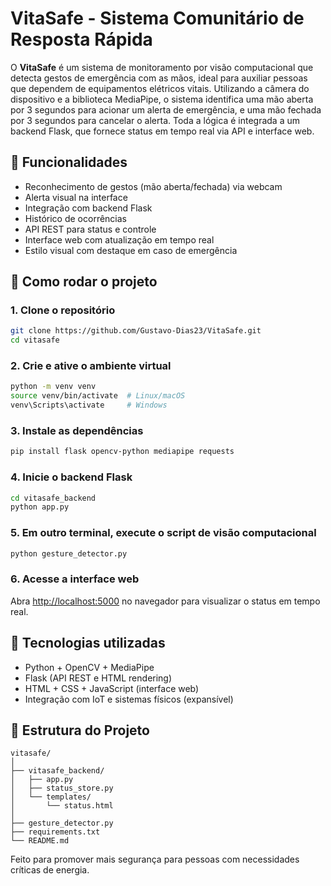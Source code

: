 # VitaSafe - Sistema Comunitário de Resposta Rápida

O **VitaSafe** é um sistema de monitoramento por visão computacional que detecta gestos de emergência com as mãos, ideal para auxiliar pessoas que dependem de equipamentos elétricos vitais. Utilizando a câmera do dispositivo e a biblioteca MediaPipe, o sistema identifica uma mão aberta por 3 segundos para acionar um alerta de emergência, e uma mão fechada por 3 segundos para cancelar o alerta. Toda a lógica é integrada a um backend Flask, que fornece status em tempo real via API e interface web.

## 🔧 Funcionalidades

- Reconhecimento de gestos (mão aberta/fechada) via webcam
- Alerta visual na interface
- Integração com backend Flask
- Histórico de ocorrências
- API REST para status e controle
- Interface web com atualização em tempo real
- Estilo visual com destaque em caso de emergência

## 🚀 Como rodar o projeto

### 1. Clone o repositório

```bash
git clone https://github.com/Gustavo-Dias23/VitaSafe.git
cd vitasafe
```

### 2. Crie e ative o ambiente virtual

```bash
python -m venv venv
source venv/bin/activate  # Linux/macOS
venv\Scripts\activate     # Windows
```

### 3. Instale as dependências

```bash
pip install flask opencv-python mediapipe requests
```

### 4. Inicie o backend Flask

```bash
cd vitasafe_backend
python app.py
```

### 5. Em outro terminal, execute o script de visão computacional

```bash
python gesture_detector.py
```

### 6. Acesse a interface web

Abra [http://localhost:5000](http://localhost:5000) no navegador para visualizar o status em tempo real.

## 🧠 Tecnologias utilizadas

- Python + OpenCV + MediaPipe
- Flask (API REST e HTML rendering)
- HTML + CSS + JavaScript (interface web)
- Integração com IoT e sistemas físicos (expansível)

## 📂 Estrutura do Projeto

```
vitasafe/
│
├── vitasafe_backend/
│   ├── app.py
│   ├── status_store.py
│   └── templates/
│       └── status.html
│
├── gesture_detector.py
├── requirements.txt
└── README.md
```


Feito para promover mais segurança para pessoas com necessidades críticas de energia.
